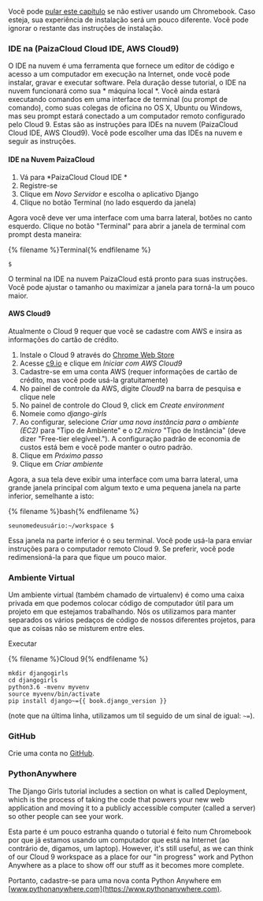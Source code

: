 Você pode [pular este capítulo](http://tutorial.djangogirls.org/en/installation/#install-python) se não estiver usando um Chromebook. Caso esteja, sua experiência de instalação será um pouco diferente. Você pode ignorar o restante das instruções de instalação.

### IDE na (PaizaCloud Cloud IDE, AWS Cloud9)

O IDE na nuvem é uma ferramenta que fornece um editor de código e acesso a um computador em execução na Internet, onde você pode instalar, gravar e executar software. Pela duração desse tutorial, o IDE na nuvem funcionará como sua * máquina local *. Você ainda estará executando comandos em uma interface de terminal (ou prompt de comando), como suas colegas de oficina no OS X, Ubuntu ou Windows, mas seu prompt estará conectado a um computador remoto configurado pelo Cloud 9. Estas são as instruções para IDEs na nuvem (PaizaCloud Cloud IDE, AWS Cloud9). Você pode escolher uma das IDEs na nuvem e seguir as instruções.

#### IDE na Nuvem PaizaCloud

1. Vá para *PaizaCloud Cloud IDE *
2. Registre-se
3. Clique em *Novo Servidor* e escolha o aplicativo Django
4. Clique no botão Terminal (no lado esquerdo da janela)

Agora você deve ver uma interface com uma barra lateral, botões no canto esquerdo. Clique no botão "Terminal" para abrir a janela de terminal com prompt desta maneira:

{% filename %}Terminal{% endfilename %}

    $
    

O terminal na IDE na nuvem PaizaCloud está pronto para suas instruções. Você pode ajustar o tamanho ou maximizar a janela para torná-la um pouco maior.

#### AWS Cloud9

Atualmente o Cloud 9 requer que você se cadastre com AWS e insira as informações do cartão de crédito.

1. Instale o Cloud 9 através do [Chrome Web Store](https://chrome.google.com/webstore/detail/cloud9/nbdmccoknlfggadpfkmcpnamfnbkmkcp)
2. Acesse [c9.io](https://c9.io) e clique em *Iniciar com AWS Cloud9*
3. Cadastre-se em uma conta AWS (requer informações de cartão de crédito, mas você pode usá-la gratuitamente)
4. No painel de controle da AWS, digite *Cloud9* na barra de pesquisa e clique nele
5. No painel de controle do Cloud 9, click em *Create environment*
6. Nomeie como *django-girls*
7. Ao configurar, selecione *Criar uma nova instância para o ambiente (EC2)* para "Tipo de Ambiente" e o *t2.micro* "Tipo de Instância" (deve dizer "Free-tier elegíveel."). A configuração padrão de economia de custos está bem e você pode manter o outro padrão.
8. Clique em *Próximo passo*
9. Clique em *Criar ambiente*

Agora, a sua tela deve exibir uma interface com uma barra lateral, uma grande janela principal com algum texto e uma pequena janela na parte inferior, semelhante a isto:

{% filename %}bash{% endfilename %}

    seunomedeusuário:~/workspace $
    

Essa janela na parte inferior é o seu terminal. Você pode usá-la para enviar instruções para o computador remoto Cloud 9. Se preferir, você pode redimensioná-la para que fique um pouco maior.

### Ambiente Virtual

Um ambiente virtual (também chamado de virtualenv) é como uma caixa privada em que podemos colocar código de computador útil para um projeto em que estejamos trabalhando. Nós os utilizamos para manter separados os vários pedaços de código de nossos diferentes projetos, para que as coisas não se misturem entre eles.

Executar

{% filename %}Cloud 9{% endfilename %}

    mkdir djangogirls
    cd djangogirls
    python3.6 -mvenv myvenv
    source myvenv/bin/activate
    pip install django~={{ book.django_version }}
    

(note que na última linha, utilizamos um til seguido de um sinal de igual: `~=`).

### GitHub

Crie uma conta no [GitHub](https://github.com).

### PythonAnywhere

The Django Girls tutorial includes a section on what is called Deployment, which is the process of taking the code that powers your new web application and moving it to a publicly accessible computer (called a server) so other people can see your work.

Esta parte é um pouco estranha quando o tutorial é feito num Chromebook por que já estamos usando um computador que está na Internet (ao contrário de, digamos, um laptop). However, it's still useful, as we can think of our Cloud 9 workspace as a place for our "in progress" work and Python Anywhere as a place to show off our stuff as it becomes more complete.

Portanto, cadastre-se para uma nova conta Python Anywhere em [www.pythonanywhere.com](https://www.pythonanywhere.com).